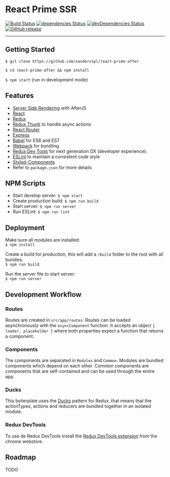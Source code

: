 # React Prime SSR
[![Build Status](https://travis-ci.com/sandervspl/react-prime-after.svg?token=Mf1aRHDDBYsUqMyNPsAz&branch=master)](https://travis-ci.com/sandervspl/react-prime-after)
[![dependencies Status](https://david-dm.org/sandervspl/react-prime-after.svg)](https://david-dm.org/sandervspl/react-prime-after.svg)
[![devDependencies Status](https://david-dm.org/sandervspl/react-prime-after/dev-status.svg)](https://david-dm.org/sandervspl/react-prime-after?type=dev)
[![GitHub release](https://img.shields.io/github/release/sandervspl/react-prime-after.svg)](https://github.com/sandervspl/react-prime-after)

---

## Getting Started
`$ git clone https://github.com/sandervspl/react-prime-after`

`$ cd react-prime-after && npm install`

`$ npm start` (run in development mode)

## Features
* [Server Side Rendering](https://github.com/jaredpalmer/after.js) with AfterJS
* [React](https://github.com/facebook/react)
* [Redux](https://github.com/rackt/redux)
* [Redux Thunk](https://github.com/gaearon/redux-thunk) to handle async actions
* [React Router](https://github.com/rackt/react-router)
* [Express](http://expressjs.com)
* [Babel](http://babeljs.io) for ES6 and ES7
* [Webpack](http://webpack.github.io) for bundling
* [Redux Dev Tools](https://github.com/gaearon/redux-devtools) for next generation DX (developer experience).
* [ESLint](http://eslint.org) to maintain a consistent code style
* [Styled-Components](https://www.styled-components.com)
* Refer to `package.json` for more details

## NPM Scripts
* Start develop server: `$ npm start`
* Create production build: `$ npm run build`
* Start server: `$ npm run server`
* Run ESLint: `$ npm run lint`

## Deployment
Make sure all modules are installed:  
`$ npm install`

Create a build for production, this will add a `/build` folder to the root with all bundles.  
`$ npm run build`

Run the server file to start server:  
`$ npm run server`

## Development Workflow
### Routes
Routes are created in `src/app/routes`. Routes can be loaded asynchronously with the `asyncComponent` function. It accepts an object `{ loader, placeholder }` where both properties expect a function that returns a component.

### Components
The components are separated in `Modules` and `Common`. Modules are bundled components which depend on each other. Common components are components that are self-contained and can be used through the entire app.

### Ducks
This boilerplate uses the [Ducks](https://github.com/erikras/ducks-modular-redux) pattern for Redux, that means that the actionTypes, actions and reducers are bundled together in an isolated module.

### Redux DevTools
To use de Redux DevTools install the [Redux DevTools extension](https://chrome.google.com/webstore/detail/redux-devtools/lmhkpmbekcpmknklioeibfkpmmfibljd) from the chrome webstore.

## Roadmap
TODO
